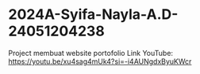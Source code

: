 # 2024A-Syifa-Nayla-A.D-24051204238
Project membuat website portofolio
Link YouTube: https://youtu.be/xu4sag4mUk4?si=-i4AUNgdxByuKWcr
